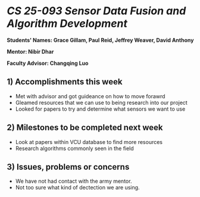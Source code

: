 # *CS 25-093 Sensor Data Fusion and Algorithm Development*

**Students' Names: Grace Gillam, Paul Reid, Jeffrey Weaver, David Anthony**

**Mentor: Nibir Dhar**

**Faculty Advisor: Changqing Luo**

## 1) Accomplishments this week ##
   - Met with advisor and got guideance on how to move forawrd
   - Gleamed resources that we can use to being research into our project
   - Looked for papers to try and determine what sensors we want to use

## 2) Milestones to be completed next week ##
   - Look at papers within VCU database to find more resources
   - Research algorithms commonly seen in the field

## 3) Issues, problems or concerns ##
   - We have not had contact with the army mentor.
   - Not too sure what kind of dectection we are using.
   
